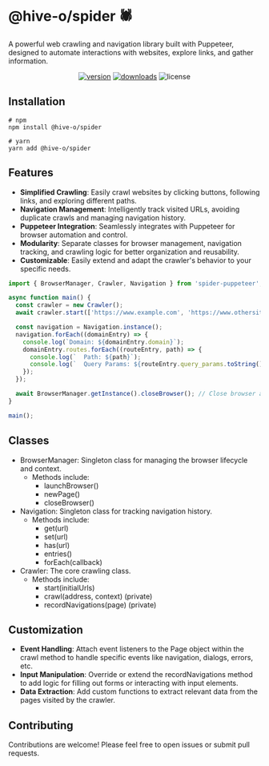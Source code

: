 # @hive-o/spider 🕷️

A powerful web crawling and navigation library built with Puppeteer, designed to automate interactions with websites, explore links, and gather information.

<p align="center">
<a href="https://www.npmjs.com/package/@hive-o/spider"><img src="https://img.shields.io/npm/v/@hive-o/spider.svg?style=flat" alt="version" /></a>
<a href="https://www.npmjs.com/package/@hive-o/spider"><img alt="downloads" src="https://img.shields.io/npm/dt/@hive-o/spider.svg?style=flat" /></a>
<img alt="license" src="https://img.shields.io/npm/l/@hive-o/spider.svg" />
</p>

## Installation

```shell
# npm
npm install @hive-o/spider

# yarn
yarn add @hive-o/spider
```

## Features

* **Simplified Crawling**: Easily crawl websites by clicking buttons, following links, and exploring different paths.
* **Navigation Management**: Intelligently track visited URLs, avoiding duplicate crawls and managing navigation history.
* **Puppeteer Integration**: Seamlessly integrates with Puppeteer for browser automation and control.
* **Modularity**: Separate classes for browser management, navigation tracking, and crawling logic for better organization and reusability.
* **Customizable**: Easily extend and adapt the crawler's behavior to your specific needs.

```typescript
import { BrowserManager, Crawler, Navigation } from 'spider-puppeteer';

async function main() {
  const crawler = new Crawler();
  await crawler.start(['https://www.example.com', 'https://www.othersite.com']);

  const navigation = Navigation.instance();
  navigation.forEach((domainEntry) => {
    console.log(`Domain: ${domainEntry.domain}`);
    domainEntry.routes.forEach((routeEntry, path) => {
      console.log(`  Path: ${path}`);
      console.log(`  Query Params: ${routeEntry.query_params.toString()}`);
    });
  });

  await BrowserManager.getInstance().closeBrowser(); // Close browser after crawling
}

main();
```

## Classes

* BrowserManager: Singleton class for managing the browser lifecycle and context.
  * Methods include:
    * launchBrowser()
    * newPage()
    * closeBrowser()
* Navigation: Singleton class for tracking navigation history.
  * Methods include:
    * get(url)
    * set(url)
    * has(url)
    * entries()
    * forEach(callback)
* Crawler: The core crawling class.
  * Methods include:
    * start(initialUrls)
    * crawl(address, context) (private)
    * recordNavigations(page) (private)

## Customization

* **Event Handling**: Attach event listeners to the Page object within the crawl method to handle specific events like navigation, dialogs, errors, etc.
* **Input Manipulation**: Override or extend the recordNavigations method to add logic for filling out forms or interacting with input elements.
* **Data Extraction**: Add custom functions to extract relevant data from the pages visited by the crawler.

## Contributing

Contributions are welcome! Please feel free to open issues or submit pull requests.
